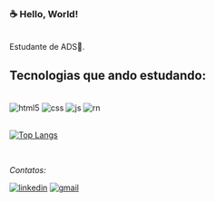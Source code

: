 ### ☕ Hello, World!
</br>
Estudante de ADS🚀.

## Tecnologias que ando estudando:

<div style="display: inline_block"></br>
    <img align="center" alt="html5" src="https://img.shields.io/badge/HTML5-E34F26?style=for-the-badge&logo=html5&logoColor=white"/>
    <img align="center" alt="css" src="https://img.shields.io/badge/CSS3-1572B6?style=for-the-badge&logo=css3&logoColor=white"/>
    <img align="center" alt="js" src="https://img.shields.io/badge/JavaScript-323330?style=for-the-badge&logo=javascript&logoColor=F7DF1E"/>
    <img align="center" alt="rn" src="https://img.shields.io/badge/React_Native-20232A?style=for-the-badge&logo=react&logoColor=61DAFB"/> 
</div>
</br>

[![Top Langs](https://github-readme-stats.vercel.app/api/top-langs/?username=makleydson&layout=compact)](https://github.com/makleydson/github-readme-stats)

</br>

_Contatos:_

[![linkedin](https://img.shields.io/badge/LinkedIn-0077B5?style=for-the-badge&logo=linkedin&logoColor=white)](www.linkedin.com/in/makleydson)
[![gmail](https://img.shields.io/badge/Gmail-D14836?style=for-the-badge&logo=gmail&logoColor=white)](makleydson.mh@gmail.com)
